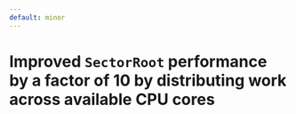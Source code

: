 ```yaml
---
default: minor
---
```


# Improved `SectorRoot` performance by a factor of 10 by distributing work across available CPU cores